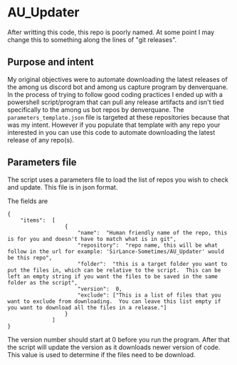 # AU_Updater

After writting this code, this repo is poorly named.  At some point I may change this to something along the lines of "git releases".

## Purpose and intent

My original objectives were to automate downloading the latest releases of the among us discord bot and among us capture program by denverquane.  In the process of trying to follow good coding practices I ended up with a powershell script/program that can pull any release artifacts and isn't tied specifically to the among us bot repos by denverquane.  The `parameters_template.json` file is targeted at these repositories because that was my intent.  However if you populate that template with any repo your interested in you can use this code to automate downloading the latest release of any repo(s).

## Parameters file

The script uses a parameters file to load the list of repos you wish to check and update.  This file is in json format.

The fields are 

```
{
    "items":  [
                  {
                      "name":  "Human friendly name of the repo, this is for you and doesn't have to match what is in git",
                      "repository":  "repo name, this will be what follow in the url for example: 'SirLance-Sometimes/AU_Updater' would be this repo",
                      "folder":  "this is a target folder you want to put the files in, which can be relative to the script.  This can be left an empty string if you want the files to be saved in the same folder as the script",
                      "version":  0,
                      "exclude": ["This is a list of files that you want to exclude from downloading.  You can leave this list empty if you want to download all the files in a release."]
                  }
              ]
}

```

The version number should start at 0 before you run the program.  After that the script will update the version as it downloads newer version of code.  This value is used to determine if the files need to be download.